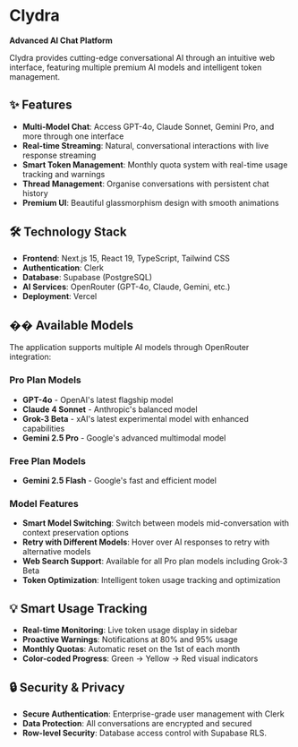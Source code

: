 # Clydra

**Advanced AI Chat Platform**

Clydra provides cutting-edge conversational AI through an intuitive web interface, featuring multiple premium AI models and intelligent token management.

## ✨ Features

- **Multi-Model Chat**: Access GPT-4o, Claude Sonnet, Gemini Pro, and more through one interface
- **Real-time Streaming**: Natural, conversational interactions with live response streaming  
- **Smart Token Management**: Monthly quota system with real-time usage tracking and warnings
- **Thread Management**: Organise conversations with persistent chat history
- **Premium UI**: Beautiful glassmorphism design with smooth animations

## 🛠️ Technology Stack

- **Frontend**: Next.js 15, React 19, TypeScript, Tailwind CSS
- **Authentication**: Clerk
- **Database**: Supabase (PostgreSQL)
- **AI Services**: OpenRouter (GPT-4o, Claude, Gemini, etc.)
- **Deployment**: Vercel

## �� Available Models

The application supports multiple AI models through OpenRouter integration:

### Pro Plan Models
- **GPT-4o** - OpenAI's latest flagship model
- **Claude 4 Sonnet** - Anthropic's balanced model  
- **Grok-3 Beta** - xAI's latest experimental model with enhanced capabilities
- **Gemini 2.5 Pro** - Google's advanced multimodal model

### Free Plan Models  
- **Gemini 2.5 Flash** - Google's fast and efficient model

### Model Features

- **Smart Model Switching**: Switch between models mid-conversation with context preservation options
- **Retry with Different Models**: Hover over AI responses to retry with alternative models
- **Web Search Support**: Available for all Pro plan models including Grok-3 Beta
- **Token Optimization**: Intelligent token usage tracking and optimization

## 💡 Smart Usage Tracking

- **Real-time Monitoring**: Live token usage display in sidebar
- **Proactive Warnings**: Notifications at 80% and 95% usage
- **Monthly Quotas**: Automatic reset on the 1st of each month
- **Color-coded Progress**: Green → Yellow → Red visual indicators

## 🔒 Security & Privacy

- **Secure Authentication**: Enterprise-grade user management with Clerk
- **Data Protection**: All conversations are encrypted and secured
- **Row-level Security**: Database access control with Supabase RLS.
